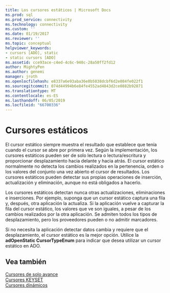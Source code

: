 ```yaml
---
title: Los cursores estáticos | Microsoft Docs
ms.prod: sql
ms.prod_service: connectivity
ms.technology: connectivity
ms.custom: ''
ms.date: 01/19/2017
ms.reviewer: ''
ms.topic: conceptual
helpviewer_keywords:
- cursors [ADO], static
- static cursors [ADO]
ms.assetid: cce93ace-c4ed-4c6c-940c-28a50ff2fd12
author: MightyPen
ms.author: genemi
manager: jroth
ms.openlocfilehash: e8337a6e93aba36e8b5838dcbf6d2e084fe022f1
ms.sourcegitcommit: 074d44994b6e84fe4552ad4843d2ce0882b92871
ms.translationtype: MT
ms.contentlocale: es-ES
ms.lasthandoff: 06/05/2019
ms.locfileid: "66700336"
---
```

# <a name="static-cursors"></a>Cursores estáticos
El cursor estático siempre muestra el resultado que establece que tenía cuando el cursor se abre por primera vez. Según la implementación, los cursores estáticos pueden ser de solo lectura o lectura/escritura y proporcionar desplazamiento hacia delante y hacia atrás. El cursor estático normalmente no detecta los cambios realizados en la pertenencia, orden o los valores del conjunto una vez abierto el cursor de resultados. Los cursores estáticos pueden detectar sus propias operaciones de inserción, actualización y eliminación, aunque no está obligados a hacerlo.  
  
 Los cursores estáticos detectan nunca otras actualizaciones, eliminaciones e inserciones. Por ejemplo, suponga que un cursor estático captura una fila y, después, otra aplicación la actualiza. Si la aplicación vuelve a capturar la fila del cursor estático, los valores que ve son iguales, a pesar de los cambios realizados por la otra aplicación. Se admiten todos los tipos de desplazamiento, pero los proveedores pueden o no admitir marcadores.  
  
 Si no necesita la aplicación detectar datos cambia y requiere que el desplazamiento, el cursor estático es la mejor opción. Utilice la **adOpenStatic CursorTypeEnum** para indicar que desea utilizar un cursor estático en ADO.  
  
## <a name="see-also"></a>Vea también  
 [Cursores de solo avance](../../../ado/guide/data/forward-only-cursors.md)   
 [Cursores KEYSET](../../../ado/guide/data/keyset-cursors.md)   
 [Cursores dinámicos](../../../ado/guide/data/dynamic-cursors.md)
